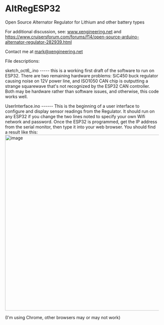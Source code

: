 # AltRegESP32
Open Source Alternator Regulator for Lithium and other battery types

For additional discussion, see:
www.xengineering.net
and
https://www.cruisersforum.com/forums/f14/open-source-arduino-alternator-regulator-282939.html

Contact me at mark@xengineering.net 

File descriptions:

sketch_oct6_.ino ----- this is a working first draft of the software to run on ESP32.    There are two remaining hardware problems: SiC450 buck regulator causing noise on 12V power line, and ISO1050 CAN chip is outputting a strange squarewave that's not recognized by the ESP32 CAN controller.  Both may be hardware rather than software issues, and otherwise, this code works well.

UserInterface.ino ------  This is the beginning of a user interface to configure and display sensor readings from the Regulator.  It should run on any ESP32 if you change the two lines noted to specify your own Wifi network and password.   Once the ESP32 is programmed, get the IP address from the serial monitor, then type it into your web browser.  You should find a result like this:
<img width="574" alt="image" src="https://github.com/markliquid1/AltRegESP32/assets/139247086/6e010dc7-424c-4e6e-9d16-19d61927aeff">


(I'm using Chrome, other browsers may or may not work)




